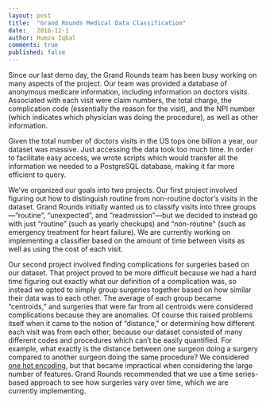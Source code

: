 ```yaml
---
layout: post
title:  "Grand Rounds Medical Data Classification"
date:   2016-12-1
author: Humza Iqbal
comments: true
published: false 
---
```


Since our last demo day, the Grand Rounds team has been busy working on many aspects of the project. Our team was provided a database of anonymous medicare information, including information on doctors visits. Associated with each visit were claim numbers, the total charge, the complication code (essentially the reason for the visit), and the NPI number (which indicates which physician was doing the procedure), as well as other information.

<!-- break -->

Given the total number of doctors visits in the US tops one billion a year, our dataset was massive. Just accessing the data took too much time. In order to facilitate easy access, we wrote scripts which would transfer all the information we needed to a PostgreSQL database, making it far more efficient to query. 

We’ve organized our goals into two projects. Our first project involved figuring out how to distinguish routine from non-routine doctor’s visits in the dataset. Grand Rounds initially wanted us to classify visits into three groups—”routine”, “unexpected”, and ”readmission”—but we decided to instead go with just “routine” (such as yearly checkups) and “non-routine" (such as emergency treatment for heart failure). We are currently working on implementing a classifier based on the amount of time between visits as well as using the cost of each visit. 

Our second project involved finding complications for surgeries based on our dataset. That project proved to be more difficult because we had a hard time figuring out exactly what our definition of a complication was, so instead we opted to simply group surgeries together based on how similar their data was to each other. The average of each group became “centroids,” and surgeries that were far from all centroids were considered complications because they are anomalies. Of course this raised problems itself when it came to the notion of “distance," or determining how different each visit was from each other, because our dataset consisted of many different codes and procedures which can’t be easily quantified. For example, what exactly is the distance between one surgeon doing a surgery compared to another surgeon doing the same procedure? We considered [one hot encoding](https://en.wikipedia.org/wiki/One-hot), but that became impractical when considering the large number of features. Grand Rounds recommended that we use a time series-based approach to see how surgeries vary over time, which we are currently implementing.



